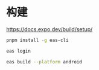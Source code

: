# 构建

https://docs.expo.dev/build/setup/

```sh
pnpm install -g eas-cli
```

```sh
eas login
```

```sh
eas build --platform android
```
